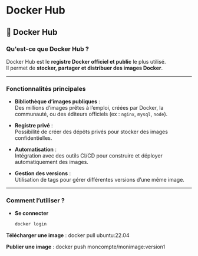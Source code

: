 # Docker Hub

## 🐳 Docker Hub

### Qu'est-ce que Docker Hub ?

Docker Hub est le **registre Docker officiel et public** le plus utilisé.  
Il permet de **stocker, partager et distribuer des images Docker**.

---

### Fonctionnalités principales

- **Bibliothèque d’images publiques** :  
  Des millions d’images prêtes à l’emploi, créées par Docker, la communauté, ou des éditeurs officiels (ex : `nginx`, `mysql`, `node`).

- **Registre privé** :  
  Possibilité de créer des dépôts privés pour stocker des images confidentielles.

- **Automatisation** :  
  Intégration avec des outils CI/CD pour construire et déployer automatiquement des images.

- **Gestion des versions** :  
  Utilisation de tags pour gérer différentes versions d’une même image.

---

### Comment l’utiliser ?

- **Se connecter**
  ```zsh
  docker login
  ```

**Télécharger une image** : docker pull ubuntu:22.04

**Publier une image** : docker push moncompte/monimage:version1
